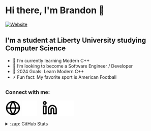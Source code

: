 # Hi there, I'm Brandon 👋 

[![Website](https://img.shields.io/website?label=brandonpyle.com&style=for-the-badge&url=https%3A%2F%2Fbrandonpyle.com)](https://brandonpyle.com)

## I'm a student at Liberty University studying Computer Science

- 🌱 I’m currently learning Modern C++
- 👯 I’m looking to become a Software Engineer / Developer
- 🥅 2024 Goals: Learn Modern C++
- ⚡ Fun fact: My favorite sport is American Football

### Connect with me:

[![website](./img/globe-light.svg)](https://brandonpyle.com#gh-light-mode-only)
[![website](./img/globe-dark.svg)](https://brandonpyle.com#gh-dark-mode-only)
&nbsp;&nbsp;
[![website](./img/linkedin-light.svg)](https://linkedin.com/in/brandon-pyle#gh-light-mode-only)
[![website](./img/linkedin-dark.svg)](https://linkedin.com/in/brandon-pyle#gh-dark-mode-only)
&nbsp;&nbsp;

<details>
  <summary>:zap: GitHub Stats</summary>

  <img align="left" alt="Brandon's GitHub Stats" src="https://github-readme-stats.vercel.app/api?username=bpyle02&show_icons=true&hide_border=false&title_color=ff652f&icon_color=FFE400&bg_color=09131B&text_color=ffffff&border_color=0c1a25" />

</details>

[website]: https://brandonpyle.com/
[linkedin]: https://linkedin.com/in/brandon-pyle/
